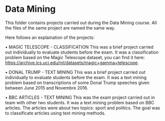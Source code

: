 # Data Mining
This folder contains projects carried out during the Data Mining course.
All the files of the same project are named the same way. 

Here follows an explaination of the projects:

• MAGIC TELESCOPE - CLASSIFICATION
This was a brief project carried out individually to evaluate students before the exam. 
It was a classification problem based on the Magic Telescope dataset, you can find it here: https://archive.ics.uci.edu/ml/datasets/magic+gamma+telescope.

• DONAL TRUMP - TEXT MINING
This was a brief project carried out individually to evaluate students before the exam. 
It was a text mining problem based on transcriptions of some Donal Trump speeches given between June 2015 and Novembre 2016.

• BBC ARTICLES - TEXT MINING
This was the exam project carried out in team with other two students.
It was a text mining problem based on BBC articles. The articles were about two topics: sport and politics. 
The goal was to classificate articles using text mining methods.
